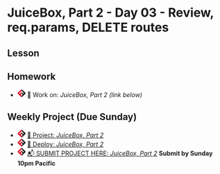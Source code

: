 # JuiceBox, Part 2 - Day 03 - Review, req.params, DELETE routes

## Lesson
<!-- - ![FSA](/logo.png) [📺 Lecture]() -->
<!-- - ![FSA](/logo.png) [👾 Demo Code - JS](app.js) -->

## Homework
- ![FSA](/logo.png) 🔬 Work on: *JuiceBox, Part 2 (link below)*

## Weekly Project (Due Sunday)
- ![FSA](/logo.png) [🔬 Project: *JuiceBox, Part 2*](https://learn.fullstackacademy.com/workshop/5ead52ab23517900048866f3/landing)
- ![FSA](/logo.png) [🚀 Deploy: *JuiceBox, Part 2*](https://learn.fullstackacademy.com/workshop/5ead52ab23517900048866f3/content/5ead78b223517900048869b2/text)
- ![FSA](/logo.png) [📬 SUBMIT PROJECT HERE: *JuiceBox, Part 2*](https://forms.gle/34WjJ368YpUAz69Y9) __Submit by Sunday 10pm Pacific__
